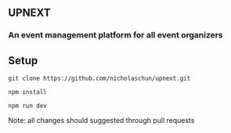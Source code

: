 ## UPNEXT

### An event management platform for all event organizers

## Setup

`git clone https://github.com/nicholaschun/upnext.git`

`npm install`

`npm run dev`

Note: all changes should suggested through pull requests
